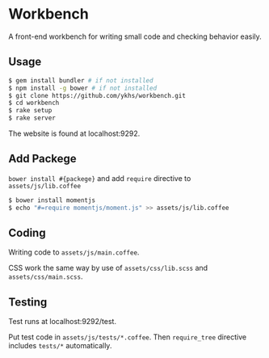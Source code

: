 # Workbench

A front-end workbench for writing small code and checking behavior easily.

## Usage

```sh
$ gem install bundler # if not installed
$ npm install -g bower # if not installed
$ git clone https://github.com/ykhs/workbench.git
$ cd workbench
$ rake setup
$ rake server
```

The website is found at localhost:9292.

## Add Packege

`bower install #{packege}` and add `require` directive to `assets/js/lib.coffee`

```sh
$ bower install momentjs
$ echo "#=require momentjs/moment.js" >> assets/js/lib.coffee
```

## Coding

Writing code to `assets/js/main.coffee`.

CSS work the same way by use of `assets/css/lib.scss` and `assets/css/main.scss`.

## Testing

Test runs at localhost:9292/test.

Put test code in `assets/js/tests/*.coffee`. Then `require_tree` directive includes `tests/*` automatically.

